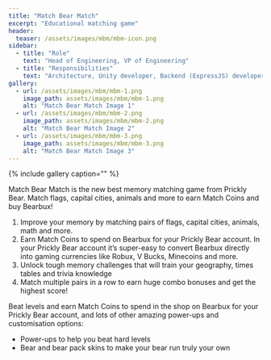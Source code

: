 ```yaml
---
title: "Match Bear Match"
excerpt: "Educational matching game"
header:
  teaser: /assets/images/mbm/mbm-icon.png
sidebar:
  - title: "Role"
    text: "Head of Engineering, VP of Engineering"
  - title: "Responsibilities"
    text: "Architecture, Unity developer, Backend (ExpressJS) developer"
gallery:
  - url: /assets/images/mbm/mbm-1.png
    image_path: assets/images/mbm/mbm-1.png
    alt: "Match Bear Match Image 1"
  - url: /assets/images/mbm/mbm-2.png
    image_path: assets/images/mbm/mbm-2.png
    alt: "Match Bear Match Image 2"
  - url: /assets/images/mbm/mbm-3.png
    image_path: assets/images/mbm/mbm-3.png
    alt: "Match Bear Match Image 3"
---
```


{% include gallery caption="" %}

Match Bear Match is the new best memory matching game from Prickly Bear. Match flags, capital cities, animals and more to earn Match Coins and buy Bearbux!

1. Improve your memory by matching pairs of flags, capital cities, animals, math and more.
2. Earn Match Coins to spend on Bearbux for your Prickly Bear account. In your Prickly Bear account it’s super-easy to convert Bearbux directly into gaming currencies like Robux, V Bucks, Minecoins and more.
3. Unlock tough memory challenges that will train your geography, times tables and trivia knowledge
4. Match multiple pairs in a row to earn huge combo bonuses and get the highest score!

Beat levels and earn Match Coins to spend in the shop on Bearbux for your Prickly Bear account, and lots of other amazing power-ups and customisation options:
- Power-ups to help you beat hard levels
- Bear and bear pack skins to make your bear run truly your own